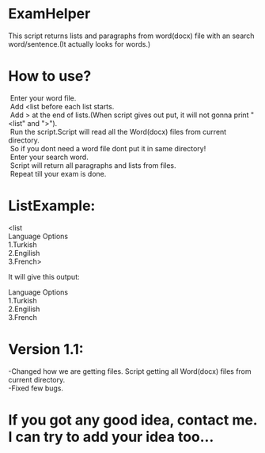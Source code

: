 # ExamHelper
This script returns lists and paragraphs from word(docx) file with an search word/sentence.(It actually looks for words.)<br />

# How to use?<br />
  &nbsp;Enter your word file.<br />
  &nbsp;Add <list before each list starts.<br />
  &nbsp;Add > at the end of lists.(When script gives out put, it will not gonna print "<list" and ">").<br />
  &nbsp;Run the script.Script will read all the Word(docx) files from current directory.<br/>
  &nbsp;So if you dont need a word file dont put it in same directory!<br />
  &nbsp;Enter your search word.<br />
  &nbsp;Script will return all paragraphs and lists from files.<br/>
  &nbsp;Repeat till your exam is done.<br />
  
# ListExample:<br />
  <list<br />
  Language Options<br />
  1.Turkish<br />
  2.Engilish<br />
  3.French><br />

  It will give this output:<br/>
  
  Language Options<br />
  1.Turkish<br />
  2.Engilish<br />
  3.French<br />
    
# Version 1.1:<br/>
-Changed how we are getting files. Script getting all Word(docx) files from current directory.<br/>
-Fixed few bugs.<br/>

# If you got any good idea, contact me. I can try to add your idea too...<br />
